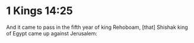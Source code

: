 # 1 Kings 14:25

And it came to pass in the fifth year of king Rehoboam, [that] Shishak king of Egypt came up against Jerusalem: